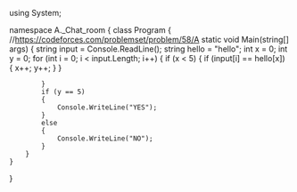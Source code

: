 using System;
 
namespace A._Chat_room
{
    class Program
    {
        //https://codeforces.com/problemset/problem/58/A
        static void Main(string[] args)
        {
            string input = Console.ReadLine();
            string hello = "hello";
            int x = 0;
            int y = 0;
            for (int i = 0; i < input.Length; i++)
            {
                if (x < 5)
                {
                    if (input[i] == hello[x])
                    {
                        x++;
                        y++;
                    }
                }
 
 
            }
            if (y == 5)
            {
                Console.WriteLine("YES");
            }
            else
            {
                Console.WriteLine("NO");
            }
        }
    }
}